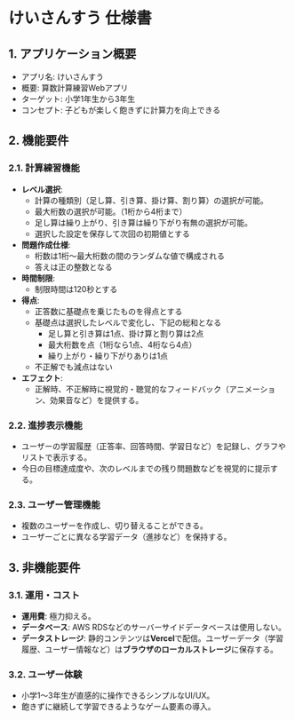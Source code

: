# けいさんすう 仕様書

## 1. アプリケーション概要

- アプリ名: けいさんすう
- 概要: 算数計算練習Webアプリ
- ターゲット: 小学1年生から3年生
- コンセプト: 子どもが楽しく飽きずに計算力を向上できる

## 2. 機能要件

### 2.1. 計算練習機能

* **レベル選択**:
    * 計算の種類別（足し算、引き算、掛け算、割り算）の選択が可能。
    * 最大桁数の選択が可能。（1桁から4桁まで）
    * 足し算は繰り上がり、引き算は繰り下がり有無の選択が可能。
    * 選択した設定を保存して次回の初期値とする
* **問題作成仕様**:
    * 桁数は1桁〜最大桁数の間のランダムな値で構成される
    * 答えは正の整数となる
* **時間制限**:
    * 制限時間は120秒とする
* **得点**:
    * 正答数に基礎点を乗じたものを得点とする
    * 基礎点は選択したレベルで変化し、下記の総和となる
        * 足し算と引き算は1点、掛け算と割り算は2点
        * 最大桁数を点（1桁なら1点、4桁なら4点）
        * 繰り上がり・繰り下がりありは1点
    * 不正解でも減点はない
* **エフェクト**:
    * 正解時、不正解時に視覚的・聴覚的なフィードバック（アニメーション、効果音など）を提供する。

### 2.2. 進捗表示機能

* ユーザーの学習履歴（正答率、回答時間、学習日など）を記録し、グラフやリストで表示する。
* 今日の目標達成度や、次のレベルまでの残り問題数などを視覚的に提示する。

### 2.3. ユーザー管理機能

* 複数のユーザーを作成し、切り替えることができる。
* ユーザーごとに異なる学習データ（進捗など）を保持する。

## 3. 非機能要件

### 3.1. 運用・コスト

* **運用費**: 極力抑える。
* **データベース**: AWS RDSなどのサーバーサイドデータベースは使用しない。
* **データストレージ**: 静的コンテンツは**Vercel**で配信。ユーザーデータ（学習履歴、ユーザー情報など）は**ブラウザのローカルストレージ**に保存する。

### 3.2. ユーザー体験

* 小学1〜3年生が直感的に操作できるシンプルなUI/UX。
* 飽きずに継続して学習できるようなゲーム要素の導入。
